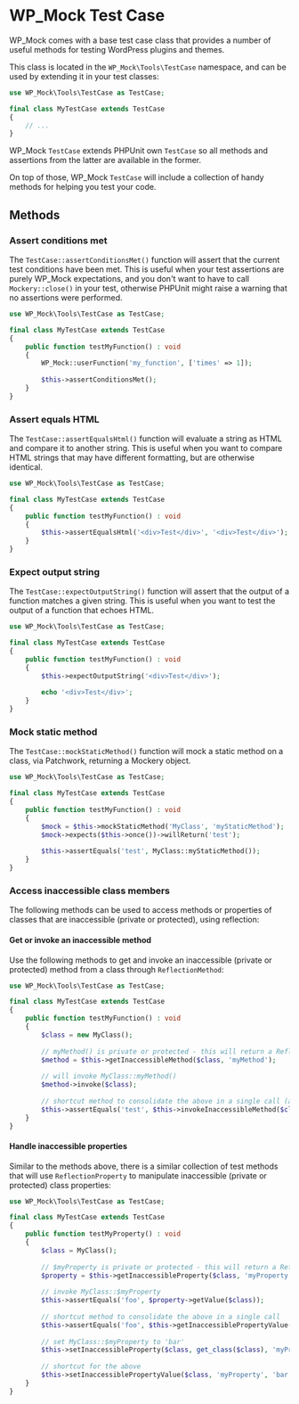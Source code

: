 # WP_Mock Test Case

WP_Mock comes with a base test case class that provides a number of useful methods for testing WordPress plugins and themes.

This class is located in the `WP_Mock\Tools\TestCase` namespace, and can be used by extending it in your test classes:

```php
use WP_Mock\Tools\TestCase as TestCase;

final class MyTestCase extends TestCase
{
    // ...
}
```

WP_Mock `TestCase` extends PHPUnit own `TestCase` so all methods and assertions from the latter are available in the former.

On top of those, WP_Mock `TestCase` will include a collection of handy methods for helping you test your code.

## Methods


### Assert conditions met

The `TestCase::assertConditionsMet()` function will assert that the current test conditions have been met. This is useful when your test assertions are purely WP_Mock expectations, and you don't want to have to call `Mockery::close()` in your test, otherwise PHPUnit might raise a warning that no assertions were performed.

```php
use WP_Mock\Tools\TestCase as TestCase;

final class MyTestCase extends TestCase
{
    public function testMyFunction() : void
    {
        WP_Mock::userFunction('my_function', ['times' => 1]);
        
        $this->assertConditionsMet(); 
    }
}
```

### Assert equals HTML

The `TestCase::assertEqualsHtml()` function will evaluate a string as HTML and compare it to another string. This is useful when you want to compare HTML strings that may have different formatting, but are otherwise identical.

```php
use WP_Mock\Tools\TestCase as TestCase;

final class MyTestCase extends TestCase
{
    public function testMyFunction() : void
    {
        $this->assertEqualsHtml('<div>Test</div>', '<div>Test</div>');
    }
}
```

### Expect output string

The `TestCase::expectOutputString()` function will assert that the output of a function matches a given string. This is useful when you want to test the output of a function that echoes HTML.

```php
use WP_Mock\Tools\TestCase as TestCase;

final class MyTestCase extends TestCase
{
    public function testMyFunction() : void
    {
        $this->expectOutputString('<div>Test</div>');
        
        echo '<div>Test</div>';
    }   
}
```

### Mock static method

The `TestCase::mockStaticMethod()` function will mock a static method on a class, via Patchwork, returning a Mockery object. 

```php
use WP_Mock\Tools\TestCase as TestCase;

final class MyTestCase extends TestCase
{
    public function testMyFunction() : void
    {
        $mock = $this->mockStaticMethod('MyClass', 'myStaticMethod');
        $mock->expects($this->once())->willReturn('test');
        
        $this->assertEquals('test', MyClass::myStaticMethod());
    }   
}
```

### Access inaccessible class members

The following methods can be used to access methods or properties of classes that are inaccessible (private or protected), using reflection:

#### Get or invoke an inaccessible method

Use the following methods to get and invoke an inaccessible (private or protected) method from a class through `ReflectionMethod`:

```php
use WP_Mock\Tools\TestCase as TestCase;

final class MyTestCase extends TestCase
{
    public function testMyFunction() : void
    {
        $class = new MyClass();
    
        // myMethod() is private or protected - this will return a ReflectionMethod object
        $method = $this->getInaccessibleMethod($class, 'myMethod');
        
        // will invoke MyClass::myMethod()
        $method->invoke($class);
        
        // shortcut method to consolidate the above in a single call (assumes this method returns a string)
        $this->assertEquals('test', $this->invokeInaccessibleMethod($class, 'myMethod'));
    }   
}
```

#### Handle inaccessible properties

Similar to the methods above, there is a similar collection of test methods that will use `ReflectionProperty` to manipulate inaccessible (private or protected) class properties:

```php
use WP_Mock\Tools\TestCase as TestCase;

final class MyTestCase extends TestCase
{
    public function testMyProperty() : void
    {
        $class = MyClass();
    
        // $myProperty is private or protected - this will return a ReflectionProperty object
        $property = $this->getInaccessibleProperty($class, 'myProperty');
        
        // invoke MyClass::$myProperty 
        $this->assertEquals('foo', $property->getValue($class));
        
        // shortcut method to consolidate the above in a single call
        $this->assertEquals('foo', $this->getInaccessiblePropertyValue($class, 'myProperty'));
        
        // set MyClass::$myProperty to 'bar'
        $this->setInaccessibleProperty($class, get_class($class), 'myProperty', 'bar');
        
        // shortcut for the above
        $this->setInaccessiblePropertyValue($class, 'myProperty', 'bar');
    }   
}
```
